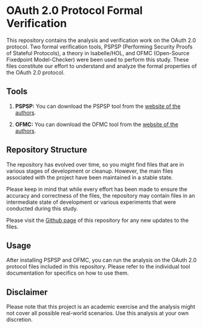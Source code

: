 # OAuth 2.0 Protocol Formal Verification

This repository contains the analysis and verification work on the OAuth 2.0 protocol. Two formal verification tools, PSPSP (Performing Security Proofs of Stateful Protocols), a theory in Isabelle/HOL, and OFMC (Open-Source Fixedpoint Model-Checker) were been used to perform this study. These files constitute our effort to understand and analyze the formal properties of the OAuth 2.0 protocol.

## Tools 

1. **PSPSP:** You can download the PSPSP tool from the [website of the authors](https://www.imm.dtu.dk/~samo/pspsp.html).

2. **OFMC:** You can download the OFMC tool from the [website of the authors](https://www.imm.dtu.dk/~samo/).

## Repository Structure

The repository has evolved over time, so you might find files that are in various stages of development or cleanup. However, the main files associated with the project have been maintained in a stable state.

Please keep in mind that while every effort has been made to ensure the accuracy and correctness of the files, the repository may contain files in an intermediate state of development or various experiments that were conducted during this study.

Please visit the [Github page](https://github.com/anandv96/thesis-sso) of this repository for any new updates to the files.

## Usage

After installing PSPSP and OFMC, you can run the analysis on the OAuth 2.0 protocol files included in this repository. Please refer to the individual tool documentation for specifics on how to use them.

## Disclaimer

Please note that this project is an academic exercise and the analysis might not cover all possible real-world scenarios. Use this analysis at your own discretion.
